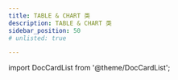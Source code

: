 ```yaml
---
title: TABLE & CHART 类
description: TABLE & CHART 类
sidebar_position: 50
# unlisted: true

---
```


import DocCardList from '@theme/DocCardList';

<DocCardList />